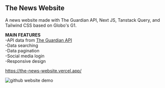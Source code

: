 ## The News Website

A news website made with The Guardian API, Next JS, Tanstack Query, and Tailwind CSS based on Globo's G1.

**MAIN FEATURES** <br />
-API data from [The Guardian API](https://open-platform.theguardian.com/) <br />
-Data searching <br />
-Data pagination <br />
-Social media login <br />
-Responsive design <br />

https://the-news-website.vercel.app/

![github website demo](https://user-images.githubusercontent.com/40894497/193134525-37adbf5a-f7a4-4199-a15f-bfacdcd35fc8.jpg)
